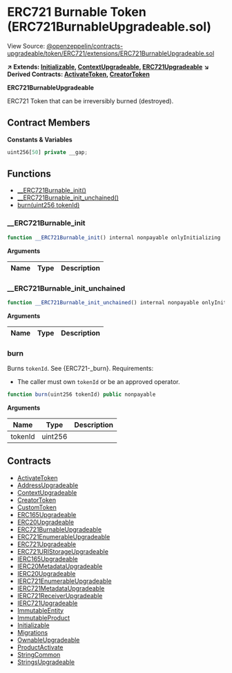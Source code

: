 # ERC721 Burnable Token (ERC721BurnableUpgradeable.sol)

View Source: [@openzeppelin/contracts-upgradeable/token/ERC721/extensions/ERC721BurnableUpgradeable.sol](../@openzeppelin/contracts-upgradeable/token/ERC721/extensions/ERC721BurnableUpgradeable.sol)

**↗ Extends: [Initializable](Initializable.md), [ContextUpgradeable](ContextUpgradeable.md), [ERC721Upgradeable](ERC721Upgradeable.md)**
**↘ Derived Contracts: [ActivateToken](ActivateToken.md), [CreatorToken](CreatorToken.md)**

**ERC721BurnableUpgradeable**

ERC721 Token that can be irreversibly burned (destroyed).

## Contract Members
**Constants & Variables**

```js
uint256[50] private __gap;

```

## Functions

- [__ERC721Burnable_init()](#__erc721burnable_init)
- [__ERC721Burnable_init_unchained()](#__erc721burnable_init_unchained)
- [burn(uint256 tokenId)](#burn)

### __ERC721Burnable_init

```js
function __ERC721Burnable_init() internal nonpayable onlyInitializing 
```

**Arguments**

| Name        | Type           | Description  |
| ------------- |------------- | -----|

### __ERC721Burnable_init_unchained

```js
function __ERC721Burnable_init_unchained() internal nonpayable onlyInitializing 
```

**Arguments**

| Name        | Type           | Description  |
| ------------- |------------- | -----|

### burn

Burns `tokenId`. See {ERC721-_burn}.
 Requirements:
 - The caller must own `tokenId` or be an approved operator.

```js
function burn(uint256 tokenId) public nonpayable
```

**Arguments**

| Name        | Type           | Description  |
| ------------- |------------- | -----|
| tokenId | uint256 |  | 

## Contracts

* [ActivateToken](ActivateToken.md)
* [AddressUpgradeable](AddressUpgradeable.md)
* [ContextUpgradeable](ContextUpgradeable.md)
* [CreatorToken](CreatorToken.md)
* [CustomToken](CustomToken.md)
* [ERC165Upgradeable](ERC165Upgradeable.md)
* [ERC20Upgradeable](ERC20Upgradeable.md)
* [ERC721BurnableUpgradeable](ERC721BurnableUpgradeable.md)
* [ERC721EnumerableUpgradeable](ERC721EnumerableUpgradeable.md)
* [ERC721Upgradeable](ERC721Upgradeable.md)
* [ERC721URIStorageUpgradeable](ERC721URIStorageUpgradeable.md)
* [IERC165Upgradeable](IERC165Upgradeable.md)
* [IERC20MetadataUpgradeable](IERC20MetadataUpgradeable.md)
* [IERC20Upgradeable](IERC20Upgradeable.md)
* [IERC721EnumerableUpgradeable](IERC721EnumerableUpgradeable.md)
* [IERC721MetadataUpgradeable](IERC721MetadataUpgradeable.md)
* [IERC721ReceiverUpgradeable](IERC721ReceiverUpgradeable.md)
* [IERC721Upgradeable](IERC721Upgradeable.md)
* [ImmutableEntity](ImmutableEntity.md)
* [ImmutableProduct](ImmutableProduct.md)
* [Initializable](Initializable.md)
* [Migrations](Migrations.md)
* [OwnableUpgradeable](OwnableUpgradeable.md)
* [ProductActivate](ProductActivate.md)
* [StringCommon](StringCommon.md)
* [StringsUpgradeable](StringsUpgradeable.md)
